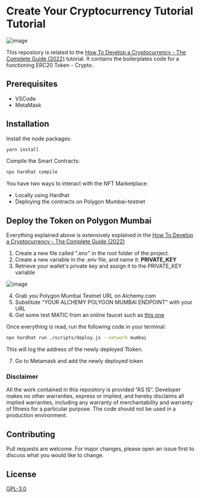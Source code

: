 # Create Your Cryptocurrency Tutorial Tutorial
![image](https://user-images.githubusercontent.com/72762629/144294953-794143cc-d00c-4176-96d9-4d5c1aea9b64.png)

This repository is related to the [How To Develop a Cryptocurrency - The Complete Guide (2022)](https://vitto.cc/how-to-develop-a-cryptocurrency-the-complete-2022-guide/) tutorial. It contains the boilerplates code for a functioning ERC20 Token - Crypto.

## Prerequisites
- VSCode
- MetaMask

## Installation

Install the node packages:

```bash
yarn install
```

Compile the Smart Contracts:
```bash
npx hardhat compile
```

You have two ways to interact with the NFT Marketplace:
- Locally using Hardhat
- Deploying the contracts on Polygon Mumbai-testnet

## Deploy the Token on Polygon Mumbai
Everything explained above is extensively explained in the [How To Develop a Cryptocurrency - The Complete Guide (2022)](https://vitto.cc/how-to-develop-a-cryptocurrency-the-complete-2022-guide/) 

1. Create a new file called ".env" in the root folder of the project.
2. Create a new variable in the .env file, and name it: **PRIVATE_KEY**
3. Retrieve your wallet's private key and assign it to the PRIVATE_KEY variable 

![image](https://user-images.githubusercontent.com/72762629/144294242-be8c53d2-c927-427a-8a14-ca4e90e1641e.png)

4. Grab you Polygon Mumbai Testnet URL on Alchemy.com 
5. Substitute "YOUR ALCHEMY POLYGON MUMBAI ENDPOINT" with your URL
6. Get some test MATIC from an online faucet such as [this one](https://faucet.polygon.technology/)

Once everything is read, run the following code in your terminal:
```bash
npx hardhat run ./scripts/deploy.js --network mumbai
```
This will log the address of the newly deployed Ttoken.

7. Go to Metamask and add the newly deployed token


### Disclaimer

All the work contained in this repository is provided ​“AS IS”. Developer makes no other warranties, express or implied, and hereby disclaims all implied warranties, including any warranty of merchantability and warranty of fitness for a particular purpose. The code should not be used in a production environment.


## Contributing
Pull requests are welcome. For major changes, please open an issue first to discuss what you would like to change.

## License
[GPL-3.0](https://www.gnu.org/licenses/gpl-3.0.en.html)
